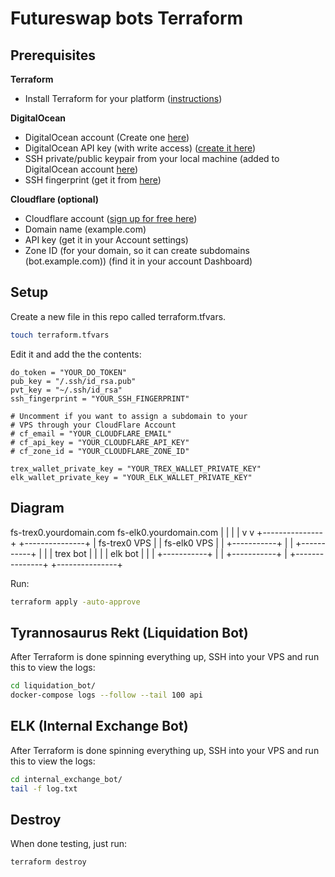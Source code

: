 # Futureswap bots Terraform

## Prerequisites

**Terraform**
- Install Terraform for your platform ([instructions](https://learn.hashicorp.com/terraform/getting-started/install.html))

**DigitalOcean**
- DigitalOcean account (Create one [here](https://cloud.digitalocean.com/registrations/new))
- DigitalOcean API key (with write access) ([create it here](https://cloud.digitalocean.com/account/api/tokens/new))
- SSH private/public keypair from your local machine (added to DigitalOcean account [here](https://cloud.digitalocean.com/account/security))
- SSH fingerprint (get it from [here](https://cloud.digitalocean.com/account/security))

**Cloudflare (optional)**
- Cloudflare account ([sign up for free here](https://dash.cloudflare.com/sign-up))
- Domain name (example.com)
- API key (get it in your Account settings)
- Zone ID (for your domain, so it can create subdomains (bot.example.com)) (find it in your account Dashboard)

## Setup

Create a new file in this repo called terraform.tfvars.
```bash
touch terraform.tfvars
```

Edit it and add the the contents:
```
do_token = "YOUR_DO_TOKEN"
pub_key = "/.ssh/id_rsa.pub"
pvt_key = "~/.ssh/id_rsa"
ssh_fingerprint = "YOUR_SSH_FINGERPRINT"

# Uncomment if you want to assign a subdomain to your
# VPS through your CloudFlare Account
# cf_email = "YOUR_CLOUDFLARE_EMAIL"
# cf_api_key = "YOUR_CLOUDFLARE_API_KEY"
# cf_zone_id = "YOUR_CLOUDFLARE_ZONE_ID"

trex_wallet_private_key = "YOUR_TREX_WALLET_PRIVATE_KEY"
elk_wallet_private_key = "YOUR_ELK_WALLET_PRIVATE_KEY"
```

## Diagram

 fs-trex0.yourdomain.com       fs-elk0.yourdomain.com
             |                            |
             |                            |
             v                            v
     +---------------+            +---------------+
     | fs-trex0 VPS  |            | fs-elk0 VPS   |
     | +-----------+ |            | +-----------+ |
     | | trex bot  | |            | | elk bot   | |
     | +-----------+ |            | +-----------+ |
     +---------------+            +---------------+

Run:
```bash
terraform apply -auto-approve
```

## Tyrannosaurus Rekt (Liquidation Bot)

After Terraform is done spinning everything up, SSH into your VPS and run this to view the logs:
```bash
cd liquidation_bot/
docker-compose logs --follow --tail 100 api
```

## ELK (Internal Exchange Bot)

After Terraform is done spinning everything up, SSH into your VPS and run this to view the logs:
```bash
cd internal_exchange_bot/
tail -f log.txt
```

## Destroy

When done testing, just run:
```bash
terraform destroy
```